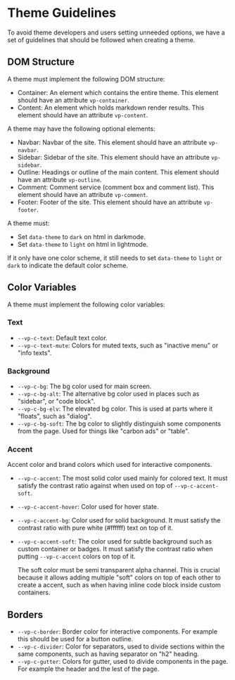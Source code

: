 # Theme Guidelines

To avoid theme developers and users setting unneeded options, we have a set of guidelines that should be followed when creating a theme.

## DOM Structure

A theme must implement the following DOM structure:

- Container: An element which contains the entire theme. This element should have an attribute `vp-container`.
- Content: An element which holds markdown render results. This element should have an attribute `vp-content`.

A theme may have the following optional elements:

- Navbar: Navbar of the site. This element should have an attribute `vp-navbar`.
- Sidebar: Sidebar of the site. This element should have an attribute `vp-sidebar`.
- Outline: Headings or outline of the main content. This element should have an attribute `vp-outline`.
- Comment: Comment service (comment box and comment list). This element should have an attribute `vp-comment`.
- Footer: Footer of the site. This element should have an attribute `vp-footer`.

A theme must:

- Set `data-theme` to `dark` on html in darkmode.
- Set `data-theme` to `light` on html in lightmode.

If it only have one color scheme, it still needs to set `data-theme` to `light` or `dark` to indicate the default color scheme.

## Color Variables

A theme must implement the following color variables:

### Text

- `--vp-c-text`: Default text color.
- `--vp-c-text-mute`: Colors for muted texts, such as "inactive menu" or "info texts".

### Background

- `--vp-c-bg`: The bg color used for main screen.
- `--vp-c-bg-alt`: The alternative bg color used in places such as "sidebar", or "code block".
- `--vp-c-bg-elv`: The elevated bg color. This is used at parts where it "floats", such as "dialog".
- `--vp-c-bg-soft`: The bg color to slightly distinguish some components from the page. Used for things like "carbon ads" or "table".

### Accent

Accent color and brand colors which used for interactive components.

- `--vp-c-accent`: The most solid color used mainly for colored text. It must satisfy the contrast ratio against when used on top of `--vp-c-accent-soft`.
- `--vp-c-accent-hover`: Color used for hover state.
- `--vp-c-accent-bg`: Color used for solid background. It must satisfy the contrast ratio with pure white (#ffffff) text on top of it.
- `--vp-c-accent-soft`: The color used for subtle background such as custom container or badges. It must satisfy the contrast ratio when putting `--vp-c-accent` colors on top of it.

  The soft color must be semi transparent alpha channel. This is crucial because it allows adding multiple "soft" colors on top of each other to create a accent, such as when having inline code block inside custom containers.

## Borders

- `--vp-c-border`: Border color for interactive components. For example this should be used for a button outline.
- `--vp-c-divider`: Color for separators, used to divide sections within the same components, such as having separator on "h2" heading.
- `--vp-c-gutter`: Colors for gutter, used to divide components in the page. For example the header and the lest of the page.
